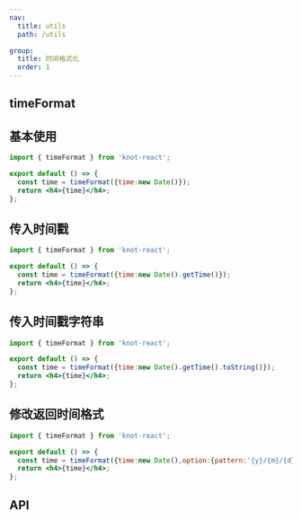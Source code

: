 ```yaml
---
nav:
  title: utils
  path: /utils

group:
  title: 时间格式化
  order: 1
---
```


## timeFormat

## 基本使用

```jsx
import { timeFormat } from 'knot-react';

export default () => {
  const time = timeFormat({time:new Date()});
  return <h4>{time}</h4>;
};
```

## 传入时间戳

```jsx
import { timeFormat } from 'knot-react';

export default () => {
  const time = timeFormat({time:new Date().getTime()});
  return <h4>{time}</h4>;
};
```

## 传入时间戳字符串

```jsx
import { timeFormat } from 'knot-react';

export default () => {
  const time = timeFormat({time:new Date().getTime().toString()});
  return <h4>{time}</h4>;
};
```

## 修改返回时间格式

```jsx
import { timeFormat } from 'knot-react';

export default () => {
  const time = timeFormat({time:new Date(),option:{pattern:'{y}/{m}/{d} {h}:{i}:{s}'}});
  return <h4>{time}</h4>;
};
```

## API

<API id="timeFormat"></API>



